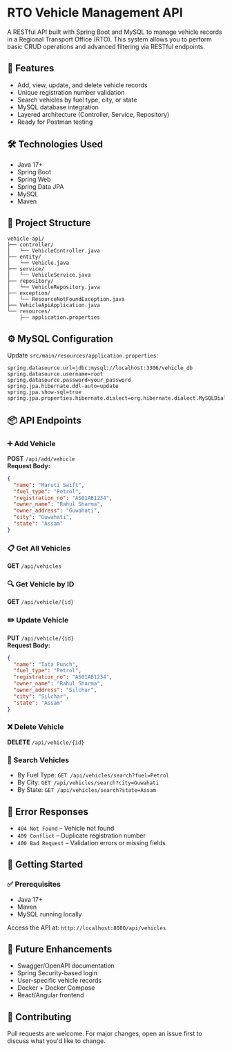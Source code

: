 #  RTO Vehicle Management API

A RESTful API built with Spring Boot and MySQL to manage vehicle records in a Regional Transport Office (RTO). This system allows you to perform basic CRUD operations and advanced filtering via RESTful endpoints.

## 🚀 Features
- Add, view, update, and delete vehicle records
- Unique registration number validation
- Search vehicles by fuel type, city, or state
- MySQL database integration
- Layered architecture (Controller, Service, Repository)
- Ready for Postman testing

## 🛠️ Technologies Used
- Java 17+
- Spring Boot
- Spring Web
- Spring Data JPA
- MySQL
- Maven

## 📂 Project Structure
```
vehicle-api/
├── controller/
│   └── VehicleController.java
├── entity/
│   └── Vehicle.java
├── service/
│   └── VehicleService.java
├── repository/
│   └── VehicleRepository.java
├── exception/
│   └── ResourceNotFoundException.java
├── VehicleApiApplication.java
└── resources/
    ├── application.properties
```

## ⚙️ MySQL Configuration
Update `src/main/resources/application.properties`:
```properties
spring.datasource.url=jdbc:mysql://localhost:3306/vehicle_db
spring.datasource.username=root
spring.datasource.password=your_password
spring.jpa.hibernate.ddl-auto=update
spring.jpa.show-sql=true
spring.jpa.properties.hibernate.dialect=org.hibernate.dialect.MySQLDialect
```

## 📦 API Endpoints

### ➕ Add Vehicle
**POST** `/api/add/vehicle`  
**Request Body:**
```json
{
  "name": "Maruti Swift",
  "fuel_type": "Petrol",
  "registration_no": "AS01AB1234",
  "owner_name": "Rahul Sharma",
  "owner_address": "Guwahati",
  "city": "Guwahati",
  "state": "Assam"
}
```

### 📋 Get All Vehicles
**GET** `/api/vehicles`

### 🔍 Get Vehicle by ID
**GET** `/api/vehicle/{id}`

### ✏️ Update Vehicle
**PUT** `/api/vehicle/{id}`  
**Request Body:**
```json
{
  "name": "Tata Punch",
  "fuel_type": "Petrol",
  "registration_no": "AS01AB1234",
  "owner_name": "Rahul Sharma",
  "owner_address": "Silchar",
  "city": "Silchar",
  "state": "Assam"
}
```

### ❌ Delete Vehicle
**DELETE** `/api/vehicle/{id}`

### 🔎 Search Vehicles
- By Fuel Type: `GET /api/vehicles/search?fuel=Petrol`
- By City: `GET /api/vehicles/search?city=Guwahati`
- By State: `GET /api/vehicles/search?state=Assam`

## 🧪 Error Responses
- `404 Not Found` – Vehicle not found
- `409 Conflict` – Duplicate registration number
- `400 Bad Request` – Validation errors or missing fields

## 🏁 Getting Started

### ✅ Prerequisites
- Java 17+
- Maven
- MySQL running locally

Access the API at: `http://localhost:8080/api/vehicles`

## 📌 Future Enhancements
- Swagger/OpenAPI documentation
- Spring Security-based login
- User-specific vehicle records
- Docker + Docker Compose
- React/Angular frontend

## 🤝 Contributing
Pull requests are welcome. For major changes, open an issue first to discuss what you'd like to change.

